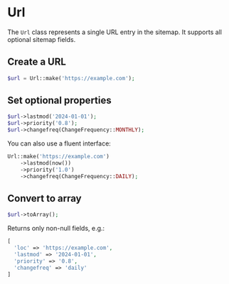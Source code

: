 # Url

The `Url` class represents a single URL entry in the sitemap. It supports all optional sitemap fields.

## Create a URL

```php
$url = Url::make('https://example.com');
```

## Set optional properties

```php
$url->lastmod('2024-01-01');
$url->priority('0.8');
$url->changefreq(ChangeFrequency::MONTHLY);
```

You can also use a fluent interface:

```php
Url::make('https://example.com')
    ->lastmod(now())
    ->priority('1.0')
    ->changefreq(ChangeFrequency::DAILY);
```

## Convert to array

```php
$url->toArray();
```

Returns only non-null fields, e.g.:

```php
[
  'loc' => 'https://example.com',
  'lastmod' => '2024-01-01',
  'priority' => '0.8',
  'changefreq' => 'daily'
]
```

